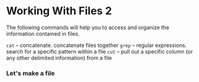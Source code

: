 # Working With Files 2

The following commands will help you to access and organize the information contained in files.

`cat` – concatenate. concatenate files together
`grep` – regular expressions. search for a specific pattern within a file
`cut` – pull out a specific column (or any other delimited information) from a file

### Let's make a file
